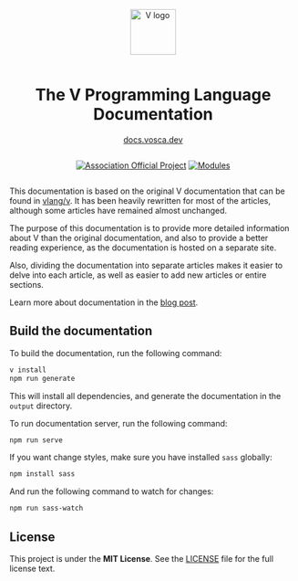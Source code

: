 <div align="center" style="display:grid;place-items:center;">
<p>
    <a href="https://vlang.io/" target="_blank"><img width="80" src="https://raw.githubusercontent.com/vlang/v-logo/master/dist/v-logo.svg?sanitize=true" alt="V logo"></a>
</p>
    <h1>The V Programming Language Documentation</h1>

<div align="center">
    <a href="https://docs.vosca.dev/">docs.vosca.dev</a>
</div>

</div>

<p></p>

<div align="center" style="display:grid;place-items:center;">

[![Association Official Project][AssociationOfficialBadge]][AssociationUrl]
[![Modules][ModulesBadge]][ModulesUrl]

</div>

This documentation is based on the original V documentation that can be found in
[vlang/v](https://github.com/vlang/v/blob/master/doc/docs.md).
It has been heavily rewritten for most of the articles, although some articles have remained almost
unchanged.

The purpose of this documentation is to provide more detailed information about V than the original
documentation, and also to provide a better reading experience, as the documentation is hosted on a
separate site.

Also, dividing the documentation into separate articles makes it easier to delve into each article,
as well as easier to add new articles or entire sections.

Learn more about documentation in the [blog post](https://blog.vosca.dev/meet-new-documentation/).

## Build the documentation

To build the documentation, run the following command:

```bash
v install
npm run generate
```

This will install all dependencies, and generate the documentation in the `output` directory.

To run documentation server, run the following command:

```bash
npm run serve
```

If you want change styles, make sure you have installed `sass` globally:

```bash
npm install sass
```

And run the following command to watch for changes:

```bash
npm run sass-watch
```

## License

This project is under the **MIT License**. See the
[LICENSE](https://github.com/vlang-association/docs/blob/master/LICENSE)
file for the full license text.

[AssociationOfficialBadge]: https://vosca.dev/badge.svg

[ModulesBadge]: https://vosca.dev/modules-badge.svg

[AssociationUrl]: https://vosca.dev

[ModulesUrl]: https://modules.vosca.dev
